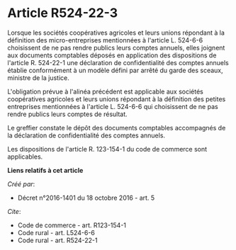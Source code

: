 # Article R524-22-3

Lorsque les sociétés coopératives agricoles et leurs unions répondant à la définition des micro-entreprises mentionnées à
l'article L. 524-6-6 choisissent de ne pas rendre publics leurs comptes annuels, elles joignent aux documents comptables
déposés en application des dispositions de l'article R. 524-22-1 une déclaration de confidentialité des comptes annuels
établie conformément à un modèle défini par arrêté du garde des sceaux, ministre de la justice. 

L'obligation prévue à l'alinéa précédent est applicable aux sociétés coopératives agricoles et leurs unions répondant à la
définition des petites entreprises mentionnées à l'article L. 524-6-6 qui choisissent de ne pas rendre publics leurs comptes
de résultat. 

Le greffier constate le dépôt des documents comptables accompagnés de la déclaration de confidentialité des comptes annuels. 

Les dispositions de l'article R. 123-154-1 du code de commerce sont applicables.

**Liens relatifs à cet article**

_Créé par_:

  - Décret n°2016-1401 du 18 octobre 2016 - art. 5

_Cite_:

  - Code de commerce - art. R123-154-1
  - Code rural - art. L524-6-6
  - Code rural - art. R524-22-1
